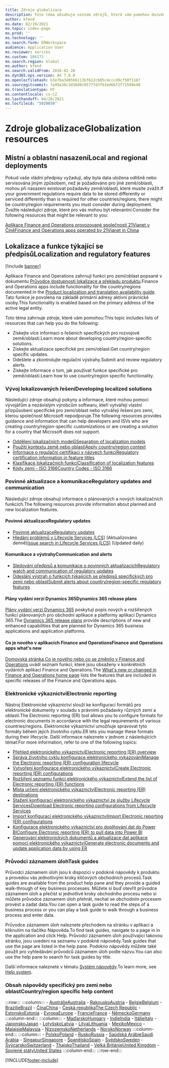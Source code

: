 ```yaml
---
title: Zdroje globalizace
description: Toto téma obsahuje seznam zdrojů, které vám pomohou dozvědět se více o funkci a nabídkách specifických pro zemi/oblast.
author: kfend
ms.date: 02/19/2021
ms.topic: index-page
ms.prod: ''
ms.technology: ''
ms.search.form: ERWorkspace
audience: Application User
ms.reviewer: sericks
ms.custom: 104173
ms.search.region: Global
ms.author: kfend
ms.search.validFrom: 2016-02-28
ms.dyn365.ops.version: AX 7.0.0
ms.openlocfilehash: b3e7ba3405b6113bf612c685c4cccd9cf50f1187
ms.sourcegitcommit: fa99a36c3d30d0c0577fd3f63ed6bf2f71599e40
ms.translationtype: HT
ms.contentlocale: cs-CZ
ms.lasthandoff: 04/20/2021
ms.locfileid: "5920850"
---
```

# <a name="globalization-resources"></a><span data-ttu-id="5aebe-103">Zdroje globalizace</span><span class="sxs-lookup"><span data-stu-id="5aebe-103">Globalization resources</span></span>

## <a name="local-and-regional-deployments"></a><span data-ttu-id="5aebe-104">Místní a oblastní nasazení</span><span class="sxs-lookup"><span data-stu-id="5aebe-104">Local and regional deployments</span></span>
<span data-ttu-id="5aebe-105">Pokud vaše vládní předpisy vyžadují, aby byla data uložena odlišně nebo servisována jiným způsobem, než je požadováno pro jiné země/oblasti, mohou při nasazení existovat požadavky země/oblasti, které musíte zvážit.</span><span class="sxs-lookup"><span data-stu-id="5aebe-105">If your government regulations require data to be stored differently or serviced differently than is required for other countries/regions, there might be country/region requirements you must consider during deployment.</span></span> <span data-ttu-id="5aebe-106">Zvažte následující zdroje, které pro vás mohou být relevantní:</span><span class="sxs-lookup"><span data-stu-id="5aebe-106">Consider the following resources that might be relevant to you:</span></span>

[<span data-ttu-id="5aebe-107">Aplikace Finance and Operations provozované společností 21Vianet v Číně</span><span class="sxs-lookup"><span data-stu-id="5aebe-107">Finance and Operations apps operated by 21Vianet in China</span></span>](../deployment/china-local-deployment.md)

## <a name="localization-and-regulatory-features"></a><span data-ttu-id="5aebe-108">Lokalizace a funkce týkající se předpisů</span><span class="sxs-lookup"><span data-stu-id="5aebe-108">Localization and regulatory features</span></span>

[!include [banner](../includes/banner.md)]

<span data-ttu-id="5aebe-109">Aplikace Finance and Operations zahrnují funkci pro zemi/oblast popsané v dokumentu [Průvodce dostupnosti lokalizace a překladu produktu](https://aka.ms/dynamics_365_international_availability_deck).</span><span class="sxs-lookup"><span data-stu-id="5aebe-109">Finance and Operations apps include functionality for the country/regions documented in the [Product localization and translation availability guide](https://aka.ms/dynamics_365_international_availability_deck).</span></span> <span data-ttu-id="5aebe-110">Tato funkce je povolena na základě primární adresy aktivní právnické osoby.</span><span class="sxs-lookup"><span data-stu-id="5aebe-110">This functionality is enabled based on the primary address of the active legal entity.</span></span> 

<span data-ttu-id="5aebe-111">Toto téma zahrnuje zdroje, které vám pomohou:</span><span class="sxs-lookup"><span data-stu-id="5aebe-111">This topic includes lists of resources that can help you do the following:</span></span> 
- <span data-ttu-id="5aebe-112">Získejte více informací o řešeních specifických pro rozvojové země/oblasti.</span><span class="sxs-lookup"><span data-stu-id="5aebe-112">Learn more about developing country/region-specific solutions.</span></span>
- <span data-ttu-id="5aebe-113">Získejte aktualizace specifické pro zemi/oblast.</span><span class="sxs-lookup"><span data-stu-id="5aebe-113">Get country/region specific updates.</span></span>
- <span data-ttu-id="5aebe-114">Odešlete a zkontrolujte regulační výstrahy.</span><span class="sxs-lookup"><span data-stu-id="5aebe-114">Submit and review regulatory alerts.</span></span>
- <span data-ttu-id="5aebe-115">Získejte informace o tom, jak používat funkce specifické pro země/oblasti.</span><span class="sxs-lookup"><span data-stu-id="5aebe-115">Learn how to use country/region specific functionality.</span></span>

### <a name="developing-localized-solutions"></a><span data-ttu-id="5aebe-116">Vývoj lokalizovaných řešení</span><span class="sxs-lookup"><span data-stu-id="5aebe-116">Developing localized solutions</span></span>
<span data-ttu-id="5aebe-117">Následující zdroje obsahují pokyny a informace, které mohou pomoci vývojářům a nezávislým výrobcům softwaru, kteří vytvářejí vlastní přizpůsobení specifické pro zemi/oblast nebo vytvářejí řešení pro zemi, kterou společnost Microsoft nepodporuje.</span><span class="sxs-lookup"><span data-stu-id="5aebe-117">The following resources provides guidance and information that can help developers and ISVs who are creating country/region-specific customizations or are creating a solution for a country that Microsoft does not support.</span></span>
-   [<span data-ttu-id="5aebe-118">Oddělení lokalizačních modelů</span><span class="sxs-lookup"><span data-stu-id="5aebe-118">Separation of localization models</span></span>](separate-localization-models.md)
-   [<span data-ttu-id="5aebe-119">Použití kontextu země nebo oblasti</span><span class="sxs-lookup"><span data-stu-id="5aebe-119">Apply country/region context</span></span>](apply-country-context.md)
-   [<span data-ttu-id="5aebe-120">Informace o regulační certifikaci v názvech funkcí</span><span class="sxs-lookup"><span data-stu-id="5aebe-120">Regulatory certification information in feature titles</span></span>](regulatory-certifications.md)
-   [<span data-ttu-id="5aebe-121">Klasifikace lokalizačních funkcí</span><span class="sxs-lookup"><span data-stu-id="5aebe-121">Classification of localization features</span></span>](classify-localization-features.md)
-   [<span data-ttu-id="5aebe-122">Kódy zemí - ISO 3166</span><span class="sxs-lookup"><span data-stu-id="5aebe-122">Country Codes - ISO 3166</span></span>](https://www.iso.org/iso-3166-country-codes.html)

### <a name="regulatory-updates-and-communication"></a><span data-ttu-id="5aebe-123">Povinné aktualizace a komunikace</span><span class="sxs-lookup"><span data-stu-id="5aebe-123">Regulatory updates and communication</span></span>
<span data-ttu-id="5aebe-124">Následující zdroje obsahují informace o plánovaných a nových lokalizačních funkcích.</span><span class="sxs-lookup"><span data-stu-id="5aebe-124">The following resources provide information about planned and new localization features.</span></span> 

#### <a name="regulatory-updates"></a><span data-ttu-id="5aebe-125">Povinné aktualizace</span><span class="sxs-lookup"><span data-stu-id="5aebe-125">Regulatory updates</span></span>
-   [<span data-ttu-id="5aebe-126">Povinné aktualizace</span><span class="sxs-lookup"><span data-stu-id="5aebe-126">Regulatory updates</span></span>](../../../finance/localizations/regulatory-updates.md)
-   <span data-ttu-id="5aebe-127">[Hledání problémů v Lifecycle Services (LCS)](../lifecycle-services/issue-search-lcs.md) (Aktualizováno denně)</span><span class="sxs-lookup"><span data-stu-id="5aebe-127">[Issue search in Lifecycle Services (LCS)](../lifecycle-services/issue-search-lcs.md) (Updated daily)</span></span>

#### <a name="communication-and-alerts"></a><span data-ttu-id="5aebe-128">Komunikace a výstrahy</span><span class="sxs-lookup"><span data-stu-id="5aebe-128">Communication and alerts</span></span>
-   [<span data-ttu-id="5aebe-129">Sledování předpisů a komunikace o povinných aktualizacích</span><span class="sxs-lookup"><span data-stu-id="5aebe-129">Regulatory watch and communication of regulatory updates</span></span>](regulatory-watch-communication.md)
-   [<span data-ttu-id="5aebe-130">Odeslání výstrah o funkcích týkajících se předpisů specifických pro zemi nebo oblast</span><span class="sxs-lookup"><span data-stu-id="5aebe-130">Submit alerts about country/region-specific regulatory features</span></span>](submit-localization-alerts.md)

#### <a name="dynamics-365-release-plans"></a><span data-ttu-id="5aebe-131">Plány vydání verzí Dynamics 365</span><span class="sxs-lookup"><span data-stu-id="5aebe-131">Dynamics 365 release plans</span></span>
<span data-ttu-id="5aebe-132">[Plány vydání verzí Dynamics 365](/business-applications-release-notes/) poskytují popis nových a rozšířených funkcí plánovaných pro obchodní aplikace a platformy aplikací Dynamics 365.</span><span class="sxs-lookup"><span data-stu-id="5aebe-132">The [Dynamics 365 release plans](/business-applications-release-notes/) provide descriptions of new and enhanced capabilities that are planned for Dynamics 365 business applications and application platforms.</span></span> 

#### <a name="finance-and-operations-apps-whats-new"></a><span data-ttu-id="5aebe-133">Co je nového v aplikacích Finance and Operations</span><span class="sxs-lookup"><span data-stu-id="5aebe-133">Finance and Operations apps what's new</span></span>
<span data-ttu-id="5aebe-134">[Domovská stránka Co je nového nebo co se změnilo v Finance and Operations](../../fin-ops/get-started/whats-new-changed.md) uvádí seznam funkcí, které jsou obsaženy v konkrétních vydáních aplikací Finance and Operations.</span><span class="sxs-lookup"><span data-stu-id="5aebe-134">The [What's new or changed in Finance and Operations home page](../../fin-ops/get-started/whats-new-changed.md) lists the features that are included in specific releases of the Finance and Operations apps.</span></span>

### <a name="electronic-reporting"></a><span data-ttu-id="5aebe-135">Elektronické výkaznictví</span><span class="sxs-lookup"><span data-stu-id="5aebe-135">Electronic reporting</span></span>
<span data-ttu-id="5aebe-136">Nástroj Elektronické výkaznictví slouží ke konfiguraci formátů pro elektronické dokumenty v souladu s právními požadavky různých zemí a oblastí.</span><span class="sxs-lookup"><span data-stu-id="5aebe-136">The Electronic reporting (ER) tool allows you to configure formats for electronic documents in accordance with the legal requirements of various countries/regions.</span></span> <span data-ttu-id="5aebe-137">Elektronické výkaznictví umožňuje spravovat tyto formáty během jejich životního cyklu.</span><span class="sxs-lookup"><span data-stu-id="5aebe-137">ER lets you manage these formats during their lifecycle.</span></span> <span data-ttu-id="5aebe-138">Další informace naleznete v jednom z následujících témat:</span><span class="sxs-lookup"><span data-stu-id="5aebe-138">For more information, refer to one of the following topics:</span></span>
-   [<span data-ttu-id="5aebe-139">Přehled elektronického výkaznictví</span><span class="sxs-lookup"><span data-stu-id="5aebe-139">Electronic reporting (ER) overview</span></span>](../analytics/general-electronic-reporting.md)
-   [<span data-ttu-id="5aebe-140">Správa životního cyklu konfigurace elektronického vykazování</span><span class="sxs-lookup"><span data-stu-id="5aebe-140">Manage the Electronic reporting (ER) configuration lifecycle</span></span>](../analytics/general-electronic-reporting-manage-configuration-lifecycle.md)
-   [<span data-ttu-id="5aebe-141">Vytvoření konfigurace elektronického výkaznictví</span><span class="sxs-lookup"><span data-stu-id="5aebe-141">Create Electronic reporting (ER) configurations</span></span>](../analytics/electronic-reporting-configuration.md)
-   [<span data-ttu-id="5aebe-142">Rozšíření seznamu funkcí elektronického výkaznictví</span><span class="sxs-lookup"><span data-stu-id="5aebe-142">Extend the list of Electronic reporting (ER) functions</span></span>](../analytics/general-electronic-reporting-formulas-list-extension.md)
-   [<span data-ttu-id="5aebe-143">Místa určení elektronického výkaznictví</span><span class="sxs-lookup"><span data-stu-id="5aebe-143">Electronic reporting (ER) destinations</span></span>](../analytics/electronic-reporting-destinations.md)
-   [<span data-ttu-id="5aebe-144">Stažení konfigurací elektronického výkaznictví ze služby Lifecycle Services</span><span class="sxs-lookup"><span data-stu-id="5aebe-144">Download Electronic reporting configurations from Lifecycle Services</span></span>](../analytics/download-electronic-reporting-configuration-lcs.md)
-   [<span data-ttu-id="5aebe-145">Import konfigurací elektronického výkaznictví</span><span class="sxs-lookup"><span data-stu-id="5aebe-145">Import Electronic reporting (ER) configurations</span></span>](../analytics/electronic-reporting-import-ger-configurations.md)
-   [<span data-ttu-id="5aebe-146">Konfigurace elektronického výkaznictví pro doplňování dat do Power BI</span><span class="sxs-lookup"><span data-stu-id="5aebe-146">Configure Electronic reporting (ER) to pull data into Power BI</span></span>](../analytics/general-electronic-reporting-report-configuration-get-data-powerbi.md)
-   [<span data-ttu-id="5aebe-147">Generování elektronických dokumentů a aktualizace dat aplikace pomocí elektronického výkaznictví</span><span class="sxs-lookup"><span data-stu-id="5aebe-147">Generate electronic documents and update application data by using ER</span></span>](../analytics/generate-electronic-documents-update-application-data.md)

### <a name="task-guides"></a><span data-ttu-id="5aebe-148">Průvodci záznamem úloh</span><span class="sxs-lookup"><span data-stu-id="5aebe-148">Task guides</span></span>
<span data-ttu-id="5aebe-149">Průvodci záznamem úloh jsou k dispozici v podokně nápovědy k produktu a provedou vás jednotlivými kroky klíčových obchodních procesů.</span><span class="sxs-lookup"><span data-stu-id="5aebe-149">Task guides are available from the product help pane and they provide a guided walk-through of key business processes.</span></span> <span data-ttu-id="5aebe-150">Můžete si buď otevřít průvodce záznamem úloh a přečíst si jednotlivé kroky obchodního procesu nebo si můžete průvodce záznamem úloh přehrát, nechat se obchodním procesem provést a zadat data.</span><span class="sxs-lookup"><span data-stu-id="5aebe-150">You can open a task guide to read the steps of a business process or you can play a task guide to walk through a business process and enter data.</span></span>

<span data-ttu-id="5aebe-151">Průvodce záznamem úloh naleznete přechodem na stránku v aplikaci a kliknutím na tlačítko Nápověda.</span><span class="sxs-lookup"><span data-stu-id="5aebe-151">To find task guides, navigate to a page in in the application and click Help.</span></span> <span data-ttu-id="5aebe-152">Průvodci záznamem úloh používající takovou stránku, jsou uvedeni na seznamu v podokně nápovědy.</span><span class="sxs-lookup"><span data-stu-id="5aebe-152">Task guides that use the page are listed in the help pane.</span></span> <span data-ttu-id="5aebe-153">Podokno nápovědy můžete také použít pro vyhledávání průvodců záznamem úloh podle názvu.</span><span class="sxs-lookup"><span data-stu-id="5aebe-153">You can also use the help pane to search for task guides by title.</span></span>

<span data-ttu-id="5aebe-154">Další informace naleznete v tématu [Systém nápovědy](../../fin-ops/get-started/help-overview.md#task-guides).</span><span class="sxs-lookup"><span data-stu-id="5aebe-154">To learn more, see [Help system](../../fin-ops/get-started/help-overview.md#task-guides).</span></span>


### <a name="countryregion-specific-help-content"></a><span data-ttu-id="5aebe-155">Obsah nápovědy specifický pro zemi nebo oblast</span><span class="sxs-lookup"><span data-stu-id="5aebe-155">Country/region specific help content</span></span>
:::row:::
    :::column:::
        - [<span data-ttu-id="5aebe-156">Austrálie</span><span class="sxs-lookup"><span data-stu-id="5aebe-156">Australia</span></span>](../../../finance/localizations/australia.md)
        - [<span data-ttu-id="5aebe-157">Rakousko</span><span class="sxs-lookup"><span data-stu-id="5aebe-157">Austria</span></span>](../../../finance/localizations/austria.md)
        - [<span data-ttu-id="5aebe-158">Belgie</span><span class="sxs-lookup"><span data-stu-id="5aebe-158">Belgium</span></span>](../../../finance/localizations/belgium.md)
        - [<span data-ttu-id="5aebe-159">Brazílie</span><span class="sxs-lookup"><span data-stu-id="5aebe-159">Brazil</span></span>](../../../finance/localizations/brazil.md)
        - [<span data-ttu-id="5aebe-160">Čína</span><span class="sxs-lookup"><span data-stu-id="5aebe-160">China</span></span>](../../../finance/localizations/china.md)
        - [<span data-ttu-id="5aebe-161">Česká republika</span><span class="sxs-lookup"><span data-stu-id="5aebe-161">The Czech Republic</span></span>](../../../finance/localizations/czech-republic.md)
        - [<span data-ttu-id="5aebe-162">Estonsko</span><span class="sxs-lookup"><span data-stu-id="5aebe-162">Estonia</span></span>](../../../finance/localizations/estonia.md)
        - [<span data-ttu-id="5aebe-163">Evropa</span><span class="sxs-lookup"><span data-stu-id="5aebe-163">Europe</span></span>](../../../finance/localizations/europe.md)
        - [<span data-ttu-id="5aebe-164">Francie</span><span class="sxs-lookup"><span data-stu-id="5aebe-164">France</span></span>](../../../finance/localizations/france.md)
        - [<span data-ttu-id="5aebe-165">Německo</span><span class="sxs-lookup"><span data-stu-id="5aebe-165">Germany</span></span>](../../../finance/localizations/germany.md)
    :::column-end:::
    :::column:::
        - [<span data-ttu-id="5aebe-166">Maďarsko</span><span class="sxs-lookup"><span data-stu-id="5aebe-166">Hungary</span></span>](../../../finance/localizations/hungary.md)
        - [<span data-ttu-id="5aebe-167">Indie</span><span class="sxs-lookup"><span data-stu-id="5aebe-167">India</span></span>](../../../finance/localizations/india.md)
        - [<span data-ttu-id="5aebe-168">Itálie</span><span class="sxs-lookup"><span data-stu-id="5aebe-168">Italy</span></span>](../../../finance/localizations/italy.md)
        - [<span data-ttu-id="5aebe-169">Japonsko</span><span class="sxs-lookup"><span data-stu-id="5aebe-169">Japan</span></span>](../../../finance/localizations/japan.md)
        - [<span data-ttu-id="5aebe-170">Lotyšsko</span><span class="sxs-lookup"><span data-stu-id="5aebe-170">Latvia</span></span>](../../../finance/localizations/latvia.md)
        - [<span data-ttu-id="5aebe-171">Litva</span><span class="sxs-lookup"><span data-stu-id="5aebe-171">Lithuania</span></span>](../../../finance/localizations/lithuania.md)
        - [<span data-ttu-id="5aebe-172">Mexiko</span><span class="sxs-lookup"><span data-stu-id="5aebe-172">Mexico</span></span>](../../../finance/localizations/mexico.md)
        - [<span data-ttu-id="5aebe-173">Malajsie</span><span class="sxs-lookup"><span data-stu-id="5aebe-173">Malaysia</span></span>](../../../finance/localizations/malaysia.md)
        - [<span data-ttu-id="5aebe-174">Nizozemsko</span><span class="sxs-lookup"><span data-stu-id="5aebe-174">Netherlands</span></span>](../../../finance/localizations/netherlands.md)
        - [<span data-ttu-id="5aebe-175">Norsko</span><span class="sxs-lookup"><span data-stu-id="5aebe-175">Norway</span></span>](../../../finance/localizations/norway.md)
    :::column-end:::
    :::column:::
        - [<span data-ttu-id="5aebe-176">Polsko</span><span class="sxs-lookup"><span data-stu-id="5aebe-176">Poland</span></span>](../../../finance/localizations/poland.md)
        - [<span data-ttu-id="5aebe-177">Rusko</span><span class="sxs-lookup"><span data-stu-id="5aebe-177">Russia</span></span>](../../../finance/localizations/russia.md)
        - [<span data-ttu-id="5aebe-178">Saúdská Arábie</span><span class="sxs-lookup"><span data-stu-id="5aebe-178">Saudi Arabia</span></span>](../../../finance/localizations/saudi-arabia.md)
        - [<span data-ttu-id="5aebe-179">Singapur</span><span class="sxs-lookup"><span data-stu-id="5aebe-179">Singapore</span></span>](../../../finance/localizations/singapore.md)
        - [<span data-ttu-id="5aebe-180">Španělsko</span><span class="sxs-lookup"><span data-stu-id="5aebe-180">Spain</span></span>](../../../finance/localizations/spain.md)
        - [<span data-ttu-id="5aebe-181">Švédsko</span><span class="sxs-lookup"><span data-stu-id="5aebe-181">Sweden</span></span>](../../../finance/localizations/sweden.md)
        - [<span data-ttu-id="5aebe-182">Švýcarsko</span><span class="sxs-lookup"><span data-stu-id="5aebe-182">Switzerland</span></span>](../../../finance/localizations/switzerland.md)
        - [<span data-ttu-id="5aebe-183">Thajsko</span><span class="sxs-lookup"><span data-stu-id="5aebe-183">Thailand</span></span>](../../../finance/localizations/thailand.md)
        - [<span data-ttu-id="5aebe-184">Velká Británie</span><span class="sxs-lookup"><span data-stu-id="5aebe-184">United Kingdom</span></span>](../../../finance/localizations/united-kingdom.md)
        - [<span data-ttu-id="5aebe-185">Spojené státy</span><span class="sxs-lookup"><span data-stu-id="5aebe-185">United States</span></span>](../../../finance/localizations/united-states.md)
    :::column-end:::
:::row-end:::








[!INCLUDE[footer-include](../../../includes/footer-banner.md)]
